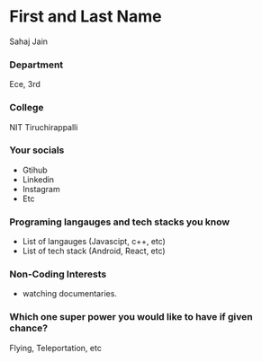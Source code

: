# First and Last Name

Sahaj Jain

### Department

Ece, 3rd

### College

NIT Tiruchirappalli

### Your socials

- Gtihub
- Linkedin
- Instagram
- Etc

### Programing langauges and tech stacks you know

- List of langauges (Javascipt, c++, etc)
- List of tech stack (Android, React, etc)

### Non-Coding Interests

- watching documentaries.

### Which one super power you would like to have if given chance?

Flying, Teleportation, etc
